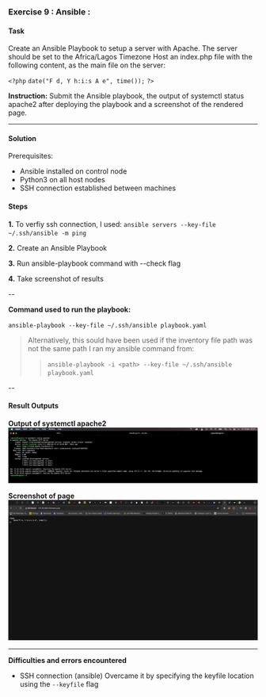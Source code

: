 ### Exercise 9 : Ansible :
#### Task

Create an Ansible Playbook to setup a server with Apache. The server should be set to the Africa/Lagos Timezone
Host an index.php file with the following content, as the main file on the server:

`<?php`
    `date("F d, Y h:i:s A e", time());`
`?>`

__Instruction:__ Submit the Ansible playbook, the output of systemctl status apache2 after deploying the playbook and a screenshot of the rendered page.

---

#### Solution
Prerequisites:
- Ansible installed on control node
- Python3 on all host nodes
- SSH connection established between machines

#### Steps
**1.** To verfiy ssh connection, I used:
`ansible servers --key-file ~/.ssh/ansible -m ping`

**2.** Create an Ansible Playbook

**3.** Run ansible-playbook command with --check flag

**4.** Take screenshot of results

--



**Command used to run the playbook:**

`ansible-playbook --key-file ~/.ssh/ansible playbook.yaml`

> Alternatively, this sould have been used if the inventory file path was not the same path I ran my ansible command from:
>> `ansible-playbook -i <path> --key-file ~/.ssh/ansible playbook.yaml`

--

#### Result Outputs

**Output of systemctl apache2**
    ![command output screenshot](images/2.png)

**Screenshot of page**
    ![page screenshot](images/1.png)

---

**Difficulties and errors encountered**
- SSH connection (ansible)
Overcame it by specifying the keyfile location using the `--keyfile` flag
